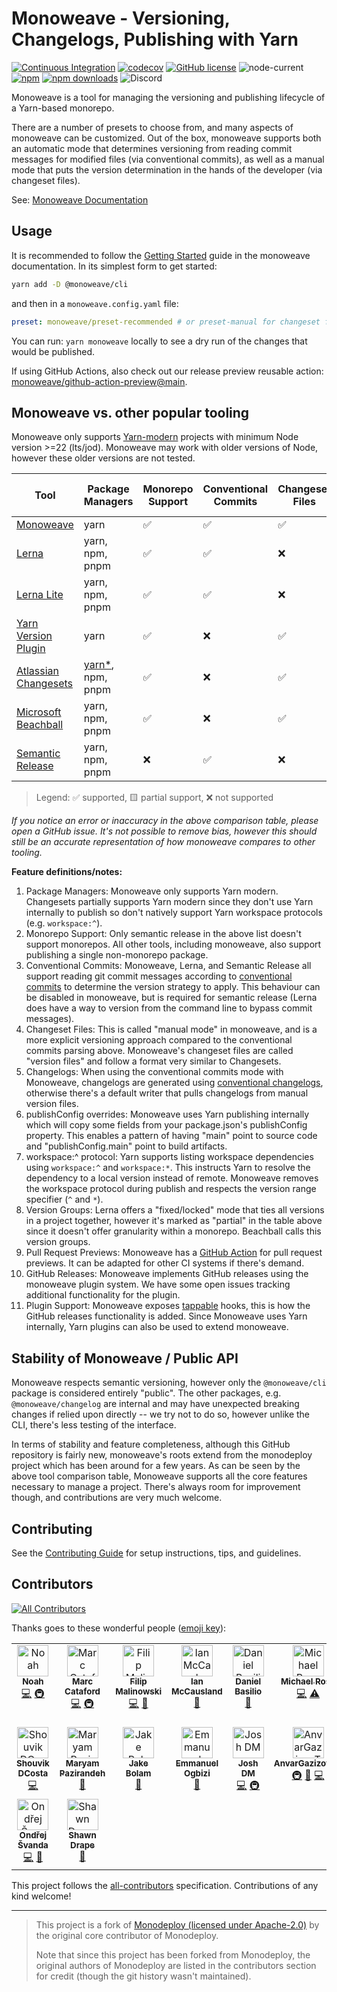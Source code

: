# Monoweave - Versioning, Changelogs, Publishing with Yarn

[![Continuous Integration](https://github.com/monoweave/monoweave/actions/workflows/pull-request.yml/badge.svg)](https://github.com/monoweave/monoweave/actions/workflows/pull-request.yml)
[![codecov](https://codecov.io/gh/monoweave/monoweave/branch/main/graph/badge.svg)](https://codecov.io/gh/monoweave/monoweave)
[![GitHub license](https://img.shields.io/github/license/monoweave/monoweave)](https://github.com/monoweave/monoweave/blob/main/LICENSE)
![node-current](https://img.shields.io/node/v/@monoweave/cli)
[![npm](https://img.shields.io/npm/v/@monoweave/cli.svg)](https://www.npmjs.com/package/@monoweave/cli)
[![npm downloads](https://img.shields.io/npm/dm/@monoweave/cli.svg)](https://npm-stat.com/charts.html?package=@monoweave/cli)
![Discord](https://img.shields.io/discord/1253743105249902744)

Monoweave is a tool for managing the versioning and publishing lifecycle of a Yarn-based monorepo.

There are a number of presets to choose from, and many aspects of monoweave can be customized. Out of the box, monoweave supports both an automatic mode that determines versioning from reading commit messages for modified files (via conventional commits), as well as a manual mode that puts the version determination in the hands of the developer (via changeset files).

See: [Monoweave Documentation](https://monoweave.github.io/monoweave/)

## Usage

It is recommended to follow the [Getting Started](https://monoweave.github.io/monoweave/getting-started/) guide in the monoweave documentation. In its simplest form to get started:

```sh
yarn add -D @monoweave/cli
```

and then in a `monoweave.config.yaml` file:

```yaml
preset: monoweave/preset-recommended # or preset-manual for changeset files
```

You can run: `yarn monoweave` locally to see a dry run of the changes that would be published.

If using GitHub Actions, also check out our release preview reusable action: [monoweave/github-action-preview@main](https://github.com/monoweave/github-action-preview).

## Monoweave vs. other popular tooling

Monoweave only supports [Yarn-modern](https://yarnpkg.com) projects with minimum Node version >=22 (lts/jod). Monoweave may work with older versions of Node, however these older versions are not tested.

| Tool | Package Managers | Monorepo Support | Conventional Commits | Changeset Files | Changelogs | publishConfig overrides | workspace:^ protocol | Version Groups | Pull Request Previews | GitHub Releases | Plugin Support |
| -- | -- | -- | -- | -- | -- | -- | -- | -- | -- | -- | -- |
| [Monoweave](https://github.com/monoweave/monoweave) | yarn | ✅ | ✅ | ✅ | ✅ | ✅ | ✅ | ✅ | ✅ | ✅ | ✅ |
| [Lerna](https://github.com/lerna/lerna) | yarn, npm, pnpm | ✅ | ✅ | ❌ | ✅ | ❌ | ❌ | 🟨 | ❌ | ✅ | ❌ |
| [Lerna Lite](https://github.com/lerna-lite/lerna-lite) | yarn, npm, pnpm | ✅ | ✅ | ❌ | ✅ | ✅ | ✅ | 🟨 | ❌ | ✅ | ❌ |
| [Yarn Version Plugin](https://yarnpkg.com/cli/version) | yarn | ✅ | ❌ | ✅ | ❌ | ✅  | ✅ | ❌ | ❌ | ❌ | ✅
| [Atlassian Changesets](https://github.com/changesets/changesets) | [yarn*](https://github.com/changesets/changesets/pull/674), npm, pnpm | ✅ | ❌ | ✅ | ✅ | ❌ | ❌ | ❌ | ✅ | ✅ | ❌
| [Microsoft Beachball](https://github.com/microsoft/beachball) | yarn, npm, pnpm | ✅ | ❌ |  ✅ | ✅ | ✅ | ✅ | ✅ | ❌ | ❌[*](https://github.com/microsoft/beachball/issues/885) | ❌
| [Semantic Release](https://github.com/semantic-release/semantic-release) | yarn, npm, pnpm | ❌ | ✅ | ❌ | ✅ | ✅ | N/A | N/A | ❌ | ✅ | ✅ |

> Legend: ✅ supported, 🟨 partial support, ❌ not supported

_If you notice an error or inaccuracy in the above comparison table, please open a GitHub issue. It's not possible to remove bias, however this should still be an accurate representation of how monoweave compares to other tooling._

**Feature definitions/notes:**

1. Package Managers: Monoweave only supports Yarn modern. Changesets partially supports Yarn modern since they don't use Yarn internally to publish so don't natively support Yarn workspace protocols (e.g. `workspace:^`).
2. Monorepo Support: Only semantic release in the above list doesn't support monorepos. All other tools, including monoweave, also support publishing a single non-monorepo package.
3. Conventional Commits: Monoweave, Lerna, and Semantic Release all support reading git commit messages according to [conventional commits](https://www.conventionalcommits.org/en/v1.0.0/) to determine the version strategy to apply. This behaviour can be disabled in monoweave, but is required for semantic release (Lerna does have a way to version from the command line to bypass commit messages).
4. Changeset Files: This is called "manual mode" in monoweave, and is a more explicit versioning approach compared to the conventional commits parsing above. Monoweave's changeset files are called "version files" and follow a format very similar to Changesets.
5. Changelogs: When using the conventional commits mode with Monoweave, changelogs are generated using [conventional changelogs](https://github.com/conventional-changelog/conventional-changelog), otherwise there's a default writer that pulls changelogs from manual version files.
6. publishConfig overrides: Monoweave uses Yarn publishing internally which will copy some fields from your package.json's publishConfig property. This enables a pattern of having "main" point to source code and "publishConfig.main" point to build artifacts.
7. workspace:^ protocol: Yarn supports listing workspace dependencies using `workspace:^` and `workspace:*`. This instructs Yarn to resolve the dependency to a local version instead of remote. Monoweave removes the workspace protocol during publish and respects the version range specifier (`^` and `*`).
8. Version Groups: Lerna offers a "fixed/locked" mode that ties all versions in a project together, however it's marked as "partial" in the table above since it doesn't offer granularity within a monorepo. Beachball calls this version groups.
9. Pull Request Previews: Monoweave has a [GitHub Action](https://github.com/monoweave/github-action-preview) for pull request previews. It can be adapted for other CI systems if there's demand.
10. GitHub Releases: Monoweave implements GitHub releases using the monoweave plugin system. We have some open issues tracking additional functionality for the plugin.
11. Plugin Support: Monoweave exposes [tappable](https://github.com/webpack/tapable) hooks, this is how the GitHub releases functionality is added. Since Monoweave uses Yarn internally, Yarn plugins can also be used to extend monoweave.

## Stability of Monoweave / Public API

Monoweave respects semantic versioning, however only the `@monoweave/cli` package is considered entirely "public". The other packages, e.g. `@monoweave/changelog` are internal and may have unexpected breaking changes if relied upon directly -- we try not to do so, however unlike the CLI, there's less testing of the interface.

In terms of stability and feature completeness, although this GitHub repository is fairly new, monoweave's roots extend from the monodeploy project which has been around for a few years. As can be seen by the above tool comparison table, Monoweave supports all the core features necessary to manage a project. There's always room for improvement though, and contributions are very much welcome.

## Contributing

See the [Contributing Guide](https://monoweave.github.io/monoweave/contributing) for setup instructions, tips, and guidelines.

## Contributors

<!-- ALL-CONTRIBUTORS-BADGE:START - Do not remove or modify this section -->
[![All Contributors](https://img.shields.io/badge/all_contributors-16-orange.svg?style=flat-square)](#contributors-)
<!-- ALL-CONTRIBUTORS-BADGE:END -->

Thanks goes to these wonderful people ([emoji key](https://allcontributors.org/docs/en/emoji-key)):

<!-- ALL-CONTRIBUTORS-LIST:START - Do not remove or modify this section -->
<!-- prettier-ignore-start -->
<!-- markdownlint-disable -->
<table>
  <tbody>
    <tr>
      <td align="center" valign="top" width="14.28%"><a href="https://noahnu.com/"><img src="https://avatars0.githubusercontent.com/u/1297096?v=4?s=50" width="50px;" alt="Noah"/><br /><sub><b>Noah</b></sub></a><br /><a href="https://github.com/monoweave/monoweave/commits?author=noahnu" title="Code">💻</a> <a href="#infra-noahnu" title="Infrastructure (Hosting, Build-Tools, etc)">🚇</a></td>
      <td align="center" valign="top" width="14.28%"><a href="https://www.karnov.club/"><img src="https://avatars2.githubusercontent.com/u/6210361?v=4?s=50" width="50px;" alt="Marc Cataford"/><br /><sub><b>Marc Cataford</b></sub></a><br /><a href="https://github.com/monoweave/monoweave/commits?author=mcataford" title="Code">💻</a> <a href="#infra-mcataford" title="Infrastructure (Hosting, Build-Tools, etc)">🚇</a></td>
      <td align="center" valign="top" width="14.28%"><a href="https://github.com/fmal"><img src="https://avatars.githubusercontent.com/u/927591?v=4?s=50" width="50px;" alt="Filip Malinowski"/><br /><sub><b>Filip Malinowski</b></sub></a><br /><a href="https://github.com/monoweave/monoweave/commits?author=fmal" title="Code">💻</a> <a href="https://github.com/monoweave/monoweave/issues?q=author%3Afmal" title="Bug reports">🐛</a></td>
      <td align="center" valign="top" width="14.28%"><a href="https://www.ianmccaus.land"><img src="https://avatars.githubusercontent.com/u/20084398?v=4?s=50" width="50px;" alt="Ian McCausland"/><br /><sub><b>Ian McCausland</b></sub></a><br /><a href="https://github.com/monoweave/monoweave/commits?author=imccausl" title="Documentation">📖</a></td>
      <td align="center" valign="top" width="14.28%"><a href="https://github.com/dbasilio"><img src="https://avatars.githubusercontent.com/u/8311284?v=4?s=50" width="50px;" alt="Daniel Basilio"/><br /><sub><b>Daniel Basilio</b></sub></a><br /><a href="https://github.com/monoweave/monoweave/issues?q=author%3Adbasilio" title="Bug reports">🐛</a></td>
      <td align="center" valign="top" width="14.28%"><a href="http://msrose.github.io"><img src="https://avatars3.githubusercontent.com/u/3495264?v=4?s=50" width="50px;" alt="Michael Rose"/><br /><sub><b>Michael Rose</b></sub></a><br /><a href="https://github.com/monoweave/monoweave/commits?author=msrose" title="Code">💻</a> <a href="https://github.com/monoweave/monoweave/commits?author=msrose" title="Tests">⚠️</a></td>
      <td align="center" valign="top" width="14.28%"><a href="https://github.com/thebrendan"><img src="https://avatars1.githubusercontent.com/u/48444889?v=4?s=50" width="50px;" alt="Brendan Hall-Hern"/><br /><sub><b>Brendan Hall-Hern</b></sub></a><br /><a href="https://github.com/monoweave/monoweave/commits?author=thebrendan" title="Code">💻</a></td>
    </tr>
    <tr>
      <td align="center" valign="top" width="14.28%"><a href="https://opensource.tophat.com"><img src="https://avatars0.githubusercontent.com/u/6020693?v=4?s=50" width="50px;" alt="Shouvik DCosta"/><br /><sub><b>Shouvik DCosta</b></sub></a><br /><a href="https://github.com/monoweave/monoweave/commits?author=sdcosta" title="Code">💻</a></td>
      <td align="center" valign="top" width="14.28%"><a href="https://github.com/maryampaz"><img src="https://avatars1.githubusercontent.com/u/30090413?v=4?s=50" width="50px;" alt="Maryam Pazirandeh"/><br /><sub><b>Maryam Pazirandeh</b></sub></a><br /><a href="#design-maryampaz" title="Design">🎨</a></td>
      <td align="center" valign="top" width="14.28%"><a href="https://jakebolam.com"><img src="https://avatars2.githubusercontent.com/u/3534236?v=4?s=50" width="50px;" alt="Jake Bolam"/><br /><sub><b>Jake Bolam</b></sub></a><br /><a href="https://github.com/monoweave/monoweave/commits?author=jakebolam" title="Documentation">📖</a></td>
      <td align="center" valign="top" width="14.28%"><a href="http://emmanuel.ogbizi.com"><img src="https://avatars0.githubusercontent.com/u/2528959?v=4?s=50" width="50px;" alt="Emmanuel Ogbizi"/><br /><sub><b>Emmanuel Ogbizi</b></sub></a><br /><a href="https://github.com/monoweave/monoweave/pulls?q=is%3Apr+reviewed-by%3Aiamogbz" title="Reviewed Pull Requests">👀</a></td>
      <td align="center" valign="top" width="14.28%"><a href="https://github.com/lime-green"><img src="https://avatars0.githubusercontent.com/u/9436142?v=4?s=50" width="50px;" alt="Josh DM"/><br /><sub><b>Josh DM</b></sub></a><br /><a href="https://github.com/monoweave/monoweave/commits?author=lime-green" title="Code">💻</a> <a href="#infra-lime-green" title="Infrastructure (Hosting, Build-Tools, etc)">🚇</a></td>
      <td align="center" valign="top" width="14.28%"><a href="https://github.com/AnvarGazizovTH"><img src="https://avatars1.githubusercontent.com/u/69803154?v=4?s=50" width="50px;" alt="AnvarGazizovTH"/><br /><sub><b>AnvarGazizovTH</b></sub></a><br /><a href="#infra-AnvarGazizovTH" title="Infrastructure (Hosting, Build-Tools, etc)">🚇</a> <a href="#tool-AnvarGazizovTH" title="Tools">🔧</a> <a href="https://github.com/monoweave/monoweave/commits?author=AnvarGazizovTH" title="Code">💻</a></td>
      <td align="center" valign="top" width="14.28%"><a href="https://github.com/EdieLemoine"><img src="https://avatars.githubusercontent.com/u/3886637?v=4?s=50" width="50px;" alt="Edie Lemoine"/><br /><sub><b>Edie Lemoine</b></sub></a><br /><a href="https://github.com/monoweave/monoweave/commits?author=EdieLemoine" title="Code">💻</a></td>
    </tr>
    <tr>
      <td align="center" valign="top" width="14.28%"><a href="https://papooch.github.io/"><img src="https://avatars.githubusercontent.com/u/46406259?v=4?s=50" width="50px;" alt="Ondřej Švanda"/><br /><sub><b>Ondřej Švanda</b></sub></a><br /><a href="https://github.com/monoweave/monoweave/commits?author=Papooch" title="Code">💻</a> <a href="https://github.com/monoweave/monoweave/commits?author=Papooch" title="Documentation">📖</a></td>
      <td align="center" valign="top" width="14.28%"><a href="http://dra.pe"><img src="https://avatars.githubusercontent.com/u/539437?v=4?s=50" width="50px;" alt="Shawn Drape"/><br /><sub><b>Shawn Drape</b></sub></a><br /><a href="https://github.com/monoweave/monoweave/commits?author=shawndrape" title="Documentation">📖</a></td>
    </tr>
  </tbody>
</table>

<!-- markdownlint-restore -->
<!-- prettier-ignore-end -->

<!-- ALL-CONTRIBUTORS-LIST:END -->

This project follows the [all-contributors](https://github.com/all-contributors/all-contributors) specification. Contributions of any kind welcome!

---

> This project is a fork of [Monodeploy (licensed under Apache-2.0)](https://github.com/tophat/monodeploy) by the original core contributor of Monodeploy.
>
> Note that since this project has been forked from Monodeploy, the original authors of Monodeploy are listed in the contributors section for credit (though the git history wasn't maintained).

